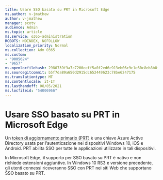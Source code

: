 ```yaml
---
title: Usare SSO basato su PRT in Microsoft Edge
ms.author: v-jmathew
author: v-jmathew
manager: scotv
audience: Admin
ms.topic: article
ms.service: o365-administration
ROBOTS: NOINDEX, NOFOLLOW
localization_priority: Normal
ms.collection: Adm_O365
ms.custom:
- "9005624"
- "9657"
ms.openlocfilehash: 2980739f3a7c7200ceff5a0f2ed6e913eb06c9c1e60c8eb8b8f102f3f2760f01
ms.sourcegitcommit: b5f7da89a650d2915dc652449623c78be6247175
ms.translationtype: MT
ms.contentlocale: it-IT
ms.lasthandoff: 08/05/2021
ms.locfileid: "54006966"
---
```

# <a name="use-prt-based-sso-in-microsoft-edge"></a>Usare SSO basato su PRT in Microsoft Edge

Un [token di aggiornamento primario (PRT)](https://go.microsoft.com/fwlink/?linkid=2133632) è una chiave Azure Active Directory usata per l'autenticazione nei dispositivi Windows 10, iOS e Android. PRT abilita SSO per tutte le applicazioni utilizzate in tali dispositivi.

In Microsoft Edge, il supporto per SSO basato su PRT è nativo e non richiede estensioni aggiuntive. In Windows 10 RS3 e versione precedente, gli utenti connessi riceveranno SSO con PRT nei siti Web che supportano SSO basato su PRT.
